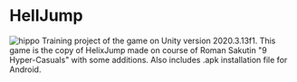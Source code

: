 # HellJump
![hippo](https://media.giphy.com/media/rt7e7hSagLJSWrejuP/giphy.gif)
Training project of the game on Unity version 2020.3.13f1.
This game is the copy of HelixJump made on course of Roman Sakutin "9 Hyper-Casuals" with some additions.
Also includes .apk installation file for Android.

